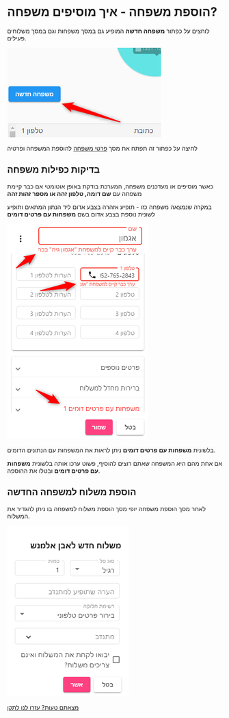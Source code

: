 # הוספת משפחה - איך מוסיפים משפחה?
לוחצים על כפתור **משפחה חדשה** המופיע גם במסך משפחות וגם במסך משלוחים פעילים.

![](./2020-10-07_12h27_17.png)

לחיצה על כפתור זה תפתח את מסך [פרטי משפחה](family-info.html) להוספת המשפחה ופרטיה

## בדיקות כפילות משפחה
כאשר מוסיפים או מעדכנים משפחה, המערכת בודקת באופן אוטומטי אם כבר קיימת משפחה עם **שם דומה, טלפון זהה או מספר זהות זהה**

במקרה שנמצאה משפחה כזו - תופיע אזהרה בצבע אדום ליד הנתון המתאים ותופיע לשונית נוספת בצבע אדום בשם **משפחות עם פרטים דומים**

![](./2020-10-07_12h31_01.png)

בלשונית **משפחות עם פרטים דומים** ניתן לראות את המשפחות עם הנתונים הדומים.

אם אחת מהם היא המשפחה שאתם רוצים להוסיף, פשוט ערכו אותה בלשונית **משפחות עם פרטים דומים** ובטלו את ההוספה.

## הוספת משלוח למשפחה החדשה
לאחר מסך הוספת משפחה יופי מסך הוספת משלוח למשפחה בו ניתן להגדיר את המשלוח.

![](./2020-10-07_12h33_33.png)

[מצאתם טעות? עזרו לנו לתקן](https://github.com/noam-honig/food-basket-delivery/tree/master/docs/guide/add-family.md)